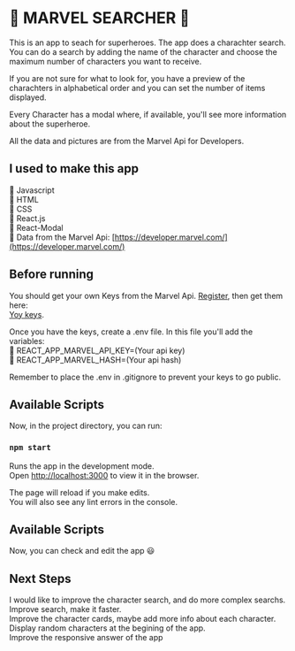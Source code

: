 # :star2: MARVEL SEARCHER :star2:

This is an app to seach for superheroes.
The app does a charachter search. 
You can do a search by adding the name of the character and choose the maximum number of characters you want to receive.

If you are not sure for what to look for, you have a preview of the charachters in alphabetical order and you can set the number of items displayed. 

Every Character has a modal where, if available, you'll see more information about the superheroe.

All the data and pictures are from the Marvel Api for Developers.

## I used to make this app

:small_blue_diamond: Javascript<br />
:small_blue_diamond: HTML<br />
:small_blue_diamond: CSS<br />
:small_blue_diamond: React.js<br />
:small_blue_diamond: React-Modal<br />
:small_blue_diamond: Data from the Marvel Api: [https://developer.marvel.com/](https://developer.marvel.com/)

## Before running

You should get your own Keys from the Marvel Api. [Register](https://www.marvel.com/signin?referer=https%3A%2F%2Fdeveloper.marvel.com%2Faccount), then get them here: <br />
[Yoy keys](https://developer.marvel.com/account).<br />

Once you have the keys, create a .env file. In this file you'll add the variables:<br />
:small_blue_diamond: REACT_APP_MARVEL_API_KEY=(Your api key)<br />
:small_blue_diamond: REACT_APP_MARVEL_HASH=(Your api hash)<br />

Remember to place the .env in .gitignore to prevent your keys to go public.

## Available Scripts

Now, in the project directory, you can run:

### `npm start`

Runs the app in the development mode.<br />
Open [http://localhost:3000](http://localhost:3000) to view it in the browser.

The page will reload if you make edits.<br />
You will also see any lint errors in the console.


## Available Scripts

Now, you can check and edit the app :smiley:

## Next Steps

I would like to improve the character search, and do more complex searchs.<br />
Improve search, make it faster. <br />
Improve the character cards, maybe add more info about each character. <br />
Display random characters at the begining of the app. <br />
Improve the responsive answer of the app <br />


